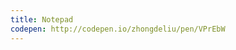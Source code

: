 ```yaml
---
title: Notepad                           
codepen: http://codepen.io/zhongdeliu/pen/VPrEbW 
---
```

